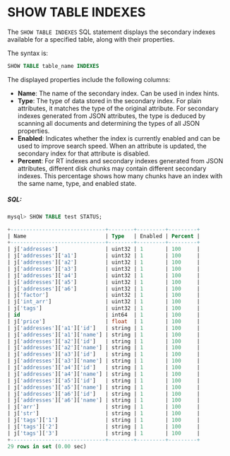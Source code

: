 # SHOW TABLE INDEXES

<!-- example SHOW TABLE INDEXES -->

The `SHOW TABLE INDEXES` SQL statement displays the secondary indexes available for a specified table, along with their properties.

The syntax is:

```sql
SHOW TABLE table_name INDEXES
```

The displayed properties include the following columns:

* **Name**: The name of the secondary index. Can be used in index hints.
* **Type**: The type of data stored in the secondary index. For plain attributes, it matches the type of the original attribute. For secondary indexes generated from JSON attributes, the type is deduced by scanning all documents and determining the types of all JSON properties.
* **Enabled**:  Indicates whether the index is currently enabled and can be used to improve search speed. When an attribute is updated, the secondary index for that attribute is disabled.
* **Percent**:  For RT indexes and secondary indexes generated from JSON attributes, different disk chunks may contain different secondary indexes. This percentage shows how many chunks have an index with the same name, type, and enabled state.

<!-- intro -->
##### SQL:
<!-- request SQL -->

```sql
mysql> SHOW TABLE test STATUS;
```

<!-- response SQL -->

```sql
+------------------------------+--------+---------+---------+
| Name                         | Type   | Enabled | Percent |
+------------------------------+--------+---------+---------+
| j['addresses']               | uint32 | 1       | 100     |
| j['addresses']['a1']         | uint32 | 1       | 100     |
| j['addresses']['a2']         | uint32 | 1       | 100     |
| j['addresses']['a3']         | uint32 | 1       | 100     |
| j['addresses']['a4']         | uint32 | 1       | 100     |
| j['addresses']['a5']         | uint32 | 1       | 100     |
| j['addresses']['a6']         | uint32 | 1       | 100     |
| j['factor']                  | uint32 | 1       | 100     |
| j['int_arr']                 | uint32 | 1       | 100     |
| j['tags']                    | uint32 | 1       | 100     |
| id                           | int64  | 1       | 100     |
| j['price']                   | float  | 1       | 100     |
| j['addresses']['a1']['id']   | string | 1       | 100     |
| j['addresses']['a1']['name'] | string | 1       | 100     |
| j['addresses']['a2']['id']   | string | 1       | 100     |
| j['addresses']['a2']['name'] | string | 1       | 100     |
| j['addresses']['a3']['id']   | string | 1       | 100     |
| j['addresses']['a3']['name'] | string | 1       | 100     |
| j['addresses']['a4']['id']   | string | 1       | 100     |
| j['addresses']['a4']['name'] | string | 1       | 100     |
| j['addresses']['a5']['id']   | string | 1       | 100     |
| j['addresses']['a5']['name'] | string | 1       | 100     |
| j['addresses']['a6']['id']   | string | 1       | 100     |
| j['addresses']['a6']['name'] | string | 1       | 100     |
| j['arr']                     | string | 1       | 100     |
| j['str']                     | string | 1       | 100     |
| j['tags']['1']               | string | 1       | 100     |
| j['tags']['2']               | string | 1       | 100     |
| j['tags']['3']               | string | 1       | 100     |
+------------------------------+--------+---------+---------+
29 rows in set (0.00 sec)
```
<!-- end -->